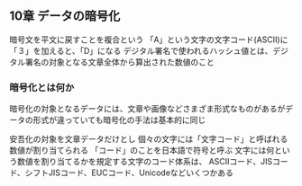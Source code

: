 ## 10章 データの暗号化

暗号文を平文に戻すことを複合という
「A」という文字の文字コード(ASCⅡ)に「３」を加えると、「D」になる
デジタル署名で使われるハッシュ値とは、デジタル署名の対象となる文章全体から算出された数値のこと

### 暗号化とは何か

暗号化の対象となるデータには、文章や画像などさまざま形式なものがあるがデータの形式が違っていても暗号化の手法は基本的に同じ

安吾化の対象を文章データだけとし
個々の文字には「文字コード」と呼ばれる数値が割り当てられる
「コード」のことを日本語で符号と呼ぶ
文字には何という数値を割り当てるかを規定する文字のコード体系は、
ASCⅡコード、JISコード、シフトJISコード、EUCコード、Unicodeなどいくつかある



